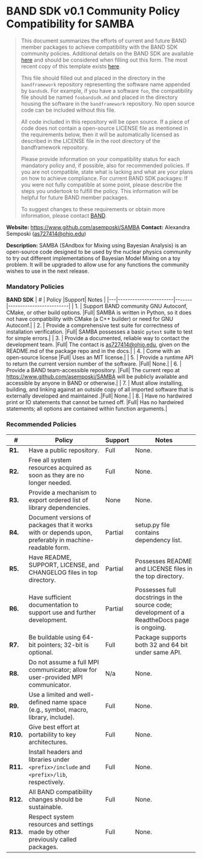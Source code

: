 # BAND SDK v0.1 Community Policy Compatibility for SAMBA


> This document summarizes the efforts of current and future BAND member packages to achieve compatibility with the BAND SDK community policies.  Additional details on the BAND SDK are available [here](https://raw.githubusercontent.com/bandframework/bandframework/main/resources/sdkpolicies/bandsdk.md) and should be considered when filling out this form. The most recent copy of this template exists [here](https://raw.githubusercontent.com/bandframework/bandframework/main/resources/sdkpolicies/template.md).
>
> This file should filled out and placed in the directory in the `bandframework` repository representing the software name appended by `bandsdk`.  For example, if you have a software `foo`, the compatibility file should be named `foobandsdk.md` and placed in the directory housing the software in the `bandframework` repository. No open source code can be included without this file.
>
> All code included in this repository will be open source.  If a piece of code does not contain a open-source LICENSE file as mentioned in the requirements below, then it will be automatically licensed as described in the LICENSE file in the root directory of the bandframework repository.
>
> Please provide information on your compatibility status for each mandatory policy and, if possible, also for recommended policies. If you are not compatible, state what is lacking and what are your plans on how to achieve compliance. For current BAND SDK packages: If you were not fully compatible at some point, please describe the steps you undertook to fulfill the policy. This information will be helpful for future BAND member packages.
>
> To suggest changes to these requirements or obtain more information, please contact [BAND](https://bandframework.github.io/team).

<!-- #region -->
**Website:** https://www.github.com/asemposki/SAMBA
**Contact:** Alexandra Semposki (as727414@ohio.edu)
<!---**Icon:** \<url of icon you would like to display\> -->
**Description:** SAMBA (SAndbox for Mixing using Bayesian Analysis) is an open-source code designed to be used by the nuclear physics community to try out different implementations of Bayesian Model Mixing on a toy problem. It will be upgraded to allow use for any functions the community wishes to use in the next release. 

### Mandatory Policies

**BAND SDK**
| # | Policy                 |Support| Notes                   |
|---|-----------------------|-------|-------------------------|
| 1. | Support BAND community GNU Autoconf, CMake, or other build options. |Full| SAMBA is written in Python, so it does not have compatibility with CMake (a C++ builder) or need for GNU Autoconf.|
| 2. | Provide a comprehensive test suite for correctness of installation verification. |Full| SAMBA possesses a basic `pytest` suite to test for simple errors.|
| 3. | Provide a documented, reliable way to contact the development team. |Full| The contact is as727414@ohio.edu, given on the README.md of the package repo and in the docs.|
| 4. | Come with an open-source license |Full| Uses an MIT license.|
| 5. | Provide a runtime API to return the current version number of the software. |Full| None.|
| 6. | Provide a BAND team-accessible repository. |Full| The current repo at https://www.github.com/asemposki/SAMBA will be publicly available and accessible by anyone in BAND or otherwise.|
| 7. | Must allow installing, building, and linking against an outside copy of all imported software that is externally developed and maintained .|Full| None.|
| 8. |  Have no hardwired print or IO statements that cannot be turned off. |Full| Has no hardwired statements; all options are contained within function arguments.|


### Recommended Policies

| # | Policy                 |Support| Notes                   |
|---|------------------------|-------|-------------------------|
|**R1.**| Have a public repository. |Full| None. |
|**R2.**| Free all system resources acquired as soon as they are no longer needed. |Full| None. |
|**R3.**| Provide a mechanism to export ordered list of library dependencies. |None| None. |
|**R4.**| Document versions of packages that it works with or depends upon, preferably in machine-readable form.  |Partial| setup.py file contains dependency list. |
|**R5.**| Have README, SUPPORT, LICENSE, and CHANGELOG files in top directory.  |Partial| Possesses README and LICENSE files in the top directory. |
|**R6.**| Have sufficient documentation to support use and further development.  |Partial| Possesses full docstrings in the source code; development of a ReadtheDocs page is ongoing. |
|**R7.**| Be buildable using 64-bit pointers; 32-bit is optional. |Full| Package supports both 32 and 64 bit under same API.|
|**R8.**| Do not assume a full MPI communicator; allow for user-provided MPI communicator. |N/a| None. |
|**R9.**| Use a limited and well-defined name space (e.g., symbol, macro, library, include). |Full| None.|
|**R10.**| Give best effort at portability to key architectures. |Full| None.|
|**R11.**| Install headers and libraries under `<prefix>/include` and `<prefix>/lib`, respectively. |Full| None.|
|**R12.**| All BAND compatibility changes should be sustainable. |Full| None.|
|**R13.**| Respect system resources and settings made by other previously called packages. |Full| None.|
<!-- #endregion -->

```python

```
